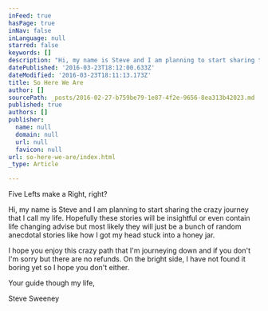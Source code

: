 ```yaml
---
inFeed: true
hasPage: true
inNav: false
inLanguage: null
starred: false
keywords: []
description: "Hi, my name is Steve and I am planning to start sharing the crazy journey that I call my life. \_Hopefully these stories will be insightful or even contain life changing advise but most likely they will just be a bunch of random anecdotal stories like how I got my head stuck into a honey jar. \_"
datePublished: '2016-03-23T18:12:00.633Z'
dateModified: '2016-03-23T18:11:13.173Z'
title: So Here We Are
author: []
sourcePath: _posts/2016-02-27-b759be79-1e87-4f2e-9656-8ea313b42023.md
published: true
authors: []
publisher:
  name: null
  domain: null
  url: null
  favicon: null
url: so-here-we-are/index.html
_type: Article

---
```

Five Lefts make a Right, right?

Hi, my name is Steve and I am planning to start sharing the crazy journey that I call my life.  Hopefully these stories will be insightful or even contain life changing advise but most likely they will just be a bunch of random anecdotal stories like how I got my head stuck into a honey jar.  

I hope you enjoy this crazy path that I'm journeying down and if you don't I'm sorry but there are no refunds.  On the bright side, I have not found it boring yet so I hope you don't either. 

Your guide though my life,

Steve Sweeney